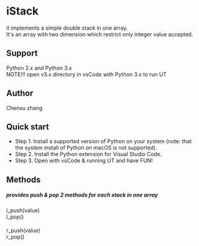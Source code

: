 # iStack
it implements a simple double stack in one array.  
It's an array with two dimension which restrict only integer value accepted.  

####

## Support
Python 2.x and Python 3.x  
NOTE!!! open v3.x directory in vsCode with Python 3.x to run UT

####

## Author
Chenxu zhang

####

## Quick start
* Step 1. Install a supported version of Python on your system (note: that the system install of Python on macOS is not supported).
* Step 2. Install the Python extension for Visual Studio Code.
* Step 3. Open with vsCode & running UT and have FUN!

####

## Methods
##### provides push & pop 2 methods for each stack in one array
l_push(value)  
l_pop()  
####
r_push(value)  
r_pop()  






